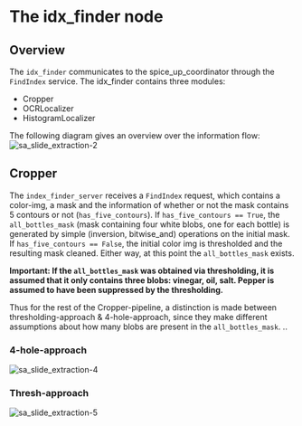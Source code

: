 # The idx_finder node
## Overview
The `idx_finder` communicates to the spice_up_coordinator through the `FindIndex` service.
The idx_finder contains three modules:
* Cropper
* OCRLocalizer
* HistogramLocalizer

The following diagram gives an overview over the information flow:
![sa_slide_extraction-2](https://github.com/user-attachments/assets/dfa406e3-daf2-415a-a3bc-d2a7d2a0ce85)

## Cropper
The `index_finder_server` receives a `FindIndex` request, which contains a color-img, a mask and the information of whether or not the mask contains 5 contours or not (`has_five_contours`). If `has_five_contours == True`, the `all_bottles_mask` (mask containing four white blobs, one for each bottle) is generated by simple (inversion, bitwise_and) operations on the initial mask. If `has_five_contours == False`, the initial color img is thresholded and the resulting mask cleaned. Either way, at this point the `all_bottles_mask` exists. 

**Important: If the `all_bottles_mask` was obtained via thresholding, it is assumed that it only contains three blobs: vinegar, oil, salt. Pepper is assumed to have been suppressed by the thresholding.**  

Thus for the rest of the Cropper-pipeline, a distinction is made between thresholding-approach & 4-hole-approach, since they make different assumptions about how many blobs are present in the `all_bottles_mask`.
..
### 4-hole-approach
![sa_slide_extraction-4](https://github.com/user-attachments/assets/7e2f8815-7cf9-4dbe-9b8c-99bbe5e49744)
### Thresh-approach
![sa_slide_extraction-5](https://github.com/user-attachments/assets/04e27a41-a48c-42c6-9785-6dbbdc426fc0)

